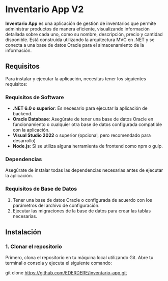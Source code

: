 
# Inventario App V2

**Inventario App** es una aplicación de gestión de inventarios que permite administrar productos de manera eficiente, visualizando información detallada sobre cada uno, como su nombre, descripción, precio y cantidad disponible. Está construida utilizando la arquitectura MVC en .NET y se conecta a una base de datos Oracle para el almacenamiento de la información.

## Requisitos

Para instalar y ejecutar la aplicación, necesitas tener los siguientes requisitos:

### Requisitos de Software

- **.NET 6.0 o superior**: Es necesario para ejecutar la aplicación de backend.
- **Oracle Database**: Asegúrate de tener una base de datos Oracle en funcionamiento o cualquier otra base de datos configurada compatible con la aplicación.
- **Visual Studio 2022** o superior (opcional, pero recomendado para desarrollo)
- **Node.js**: Si se utiliza alguna herramienta de frontend como npm o gulp.

### Dependencias

Asegúrate de instalar todas las dependencias necesarias antes de ejecutar la aplicación. 

### Requisitos de Base de Datos

1. Tener una base de datos Oracle o configurada de acuerdo con los parámetros del archivo de configuración.
2. Ejecutar las migraciones de la base de datos para crear las tablas necesarias.

## Instalación

### 1. Clonar el repositorio

Primero, clona el repositorio en tu máquina local utilizando Git. Abre tu terminal o consola y ejecuta el siguiente comando:

git clone https://github.com/EDERDERE/inventario-app.git

